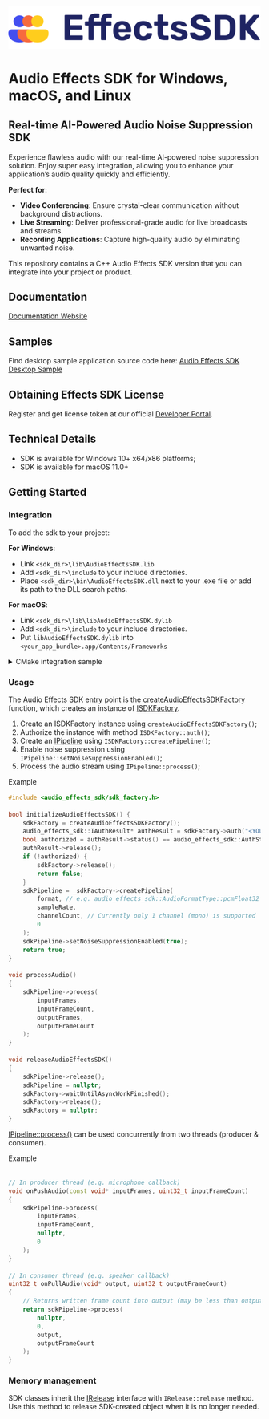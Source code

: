 ![Effects SDK logo](Assets/Logo.png "Logo")

# Audio Effects SDK for Windows, macOS, and Linux

## Real-time AI-Powered Audio Noise Suppression SDK

Experience flawless audio with our real-time AI-powered noise suppression solution. Enjoy super easy integration, allowing you to enhance your application’s audio quality quickly and efficiently.  

**Perfect for**:

* **Video Conferencing**: Ensure crystal-clear communication without background distractions.
* **Live Streaming**: Deliver professional-grade audio for live broadcasts and streams.
* **Recording Applications**: Capture high-quality audio by eliminating unwanted noise.

This repository contains a C++ Audio Effects SDK version that you can integrate into your project or product.

## Documentation

[Documentation Website](https://effectssdk.ai/sdk/audio/desktop/docs/)

## Samples

Find desktop sample application source code here:
[Audio Effects SDK Desktop Sample](https://github.com/EffectsSDK/audio-effects-sdk-desktop-sample)

## Obtaining Effects SDK License

Register and get license token at our official [Developer Portal](https://effectssdk.ai/cp/registration).

## Technical Details

- SDK is available for Windows 10+ x64/x86 platforms;
- SDK is available for macOS 11.0+
  
## Getting Started

### Integration

To add the sdk to your project:

**For Windows**:
* Link `<sdk_dir>\lib\AudioEffectsSDK.lib`
* Add `<sdk_dir>\include` to your include directories.
* Place `<sdk_dir>\bin\AudioEffectsSDK.dll` next to your .exe file or add its path to the DLL search paths.

**For macOS**:
* Link `<sdk_dir>\lib\libAudioEffectsSDK.dylib`
* Add `<sdk_dir>\include` to your include directories.
* Put `libAudioEffectsSDK.dylib` into `<your_app_bundle>.app/Contents/Frameworks`

<details>
  <summary>CMake integration sample</summary>

Assumed you set AUDIO_EFFECTS_SDK_DIR var (`-DAUDIO_EFFECTS_SDK_DIR=<path\to\sdk>`)
```cmake
add_library(audio_effects_sdk SHARED IMPORTED)
add_library(effects_sdk::AudioEffectsSDK ALIAS audio_effects_sdk)
file(TO_CMAKE_PATH ${AUDIO_EFFECTS_SDK_DIR} AUDIO_EFFECTS_SDK_DIR_CMAKE_PATH)
if(WIN32)
    set_target_properties(
        audio_effects_sdk PROPERTIES
        IMPORTED_LOCATION ${AUDIO_EFFECTS_SDK_DIR_CMAKE_PATH}/bin/AudioEffectsSDK.dll
        IMPORTED_IMPLIB ${AUDIO_EFFECTS_SDK_DIR_CMAKE_PATH}/lib/AudioEffectsSDK.lib
    )
elseif(APPLE)
    set_target_properties(
        audio_effects_sdk PROPERTIES
        IMPORTED_LOCATION ${AUDIO_EFFECTS_SDK_DIR_CMAKE_PATH}/lib/libAudioEffectsSDK.dylib
    )
endif()
target_include_directories(audio_effects_sdk INTERFACE ${AUDIO_EFFECTS_SDK_DIR_CMAKE_PATH}/include)

# ...

target_link_libraries(${YOUR_TARGET} PRIVATE effects_sdk::AudioEffectsSDK)

# Optional
# Copies AudioEffectsSDK.dll next to your binary
if(WIN32)
    add_custom_command(
        TARGET ${YOUR_TARGET} POST_BUILD
        COMMAND ${CMAKE_COMMAND} -E copy_if_different 
            "$<TARGET_FILE:effects_sdk::AudioEffectsSDK>" 
            "$<TARGET_FILE_DIR:${YOUR_TARGET}>/$<TARGET_FILE_NAME:effects_sdk::AudioEffectsSDK>"
        VERBATIM
    )
endif()

```

</details>

### Usage 

The Audio Effects SDK entry point is the [createAudioEffectsSDKFactory](https://effectssdk.ai/sdk/audio/desktop/docs/sdk__factory_8h.html#a3bafe4d5fd7138d725193127fa621217) function, which creates an instance of [ISDKFactory](https://effectssdk.ai/sdk/audio/desktop/docs/classaudio__effects__sdk_1_1_i_s_d_k_factory.html).

1. Create an ISDKFactory instance using `createAudioEffectsSDKFactory()`;
2. Authorize the instance with method `ISDKFactory::auth()`;
3. Create an [IPipeline](https://effectssdk.ai/sdk/audio/desktop/docs/classaudio__effects__sdk_1_1_i_pipeline.html) using `ISDKFactory::createPipeline()`;
4. Enable noise suppression using `IPipeline::setNoiseSuppressionEnabled()`;
5. Process the audio stream using `IPipeline::process()`;

Example
```cpp
#include <audio_effects_sdk/sdk_factory.h>

bool initializeAudioEffectsSDK() {
    sdkFactory = createAudioEffectsSDKFactory();
    audio_effects_sdk::IAuthResult* authResult = sdkFactory->auth("<YOUR_CUSTOMER_ID>", nullptr, nullptr);
    bool authorized = authResult->status() == audio_effects_sdk::AuthStatus::active;
    authResult->release();
    if (!authorized) {
        sdkFactory->release();
        return false;
    }
    sdkPipeline = _sdkFactory->createPipeline(
	    format, // e.g. audio_effects_sdk::AudioFormatType::pcmFloat32 
	    sampleRate, 
	    channelCount, // Currently only 1 channel (mono) is supported
	    0
    );
    sdkPipeline->setNoiseSuppressionEnabled(true);
    return true;
}

void processAudio()
{
    sdkPipeline->process(
		inputFrames,
		inputFrameCount,
		outputFrames,
		outputFrameCount
	);
}

void releaseAudioEffectsSDK()
{
    sdkPipeline->release();
    sdkPipeline = nullptr;
    sdkFactory->waitUntilAsyncWorkFinished();
    sdkFactory->release();
    sdkFactory = nullptr; 
}

```

[IPipeline::process()](https://effectssdk.ai/sdk/audio/desktop/docs/classaudio__effects__sdk_1_1_i_pipeline.html#a969db05c03f85a5bcaa974afea72b877) can be used concurrently from two threads (producer & consumer).

Example
```cpp

// In producer thread (e.g. microphone callback)
void onPushAudio(const void* inputFrames, uint32_t inputFrameCount)
{
    sdkPipeline->process(
		inputFrames,
		inputFrameCount,
		nullptr,
		0
	);
}

// In consumer thread (e.g. speaker callback)
uint32_t onPullAudio(void* output, uint32_t outputFrameCount)
{
    // Returns written frame count into output (may be less than outputFrameCount)
    return sdkPipeline->process(
		nullptr,
		0,
		output,
		outputFrameCount
	);
}
```

### Memory management

SDK classes inherit the [IRelease](https://effectssdk.ai/sdk/audio/desktop/docs/classaudio__effects__sdk_1_1_i_release.html) interface with `IRelease::release` method. Use this method to release SDK-created object when it is no longer needed.